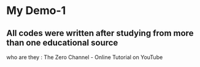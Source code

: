 # My Demo-1
## All codes were written after studying from more than one educational source
who are they :
The Zero Channel - Online Tutorial on YouTube
